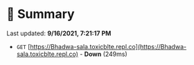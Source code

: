 # 📖 Summary
Last updated: **9/16/2021, 7:21:17 PM**

- `GET` [https://Bhadwa-sala.toxicblte.repl.co](https://Bhadwa-sala.toxicblte.repl.co) - **Down** (249ms)
